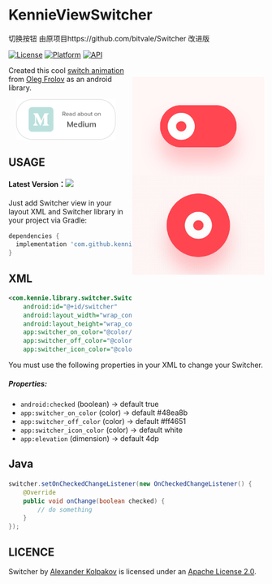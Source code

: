 # KennieViewSwitcher
切换按钮 由原项目https://github.com/bitvale/Switcher 改进版

<img src="/art/preview.gif" alt="sample" title="sample" width="260" height="390" align="right" vspace="52" />

[![License](https://img.shields.io/badge/License-Apache%202.0-blue.svg)](https://opensource.org/licenses/Apache-2.0)
[![Platform](https://img.shields.io/badge/platform-android-green.svg)](http://developer.android.com/index.html)
[![API](https://img.shields.io/badge/API-19%2B-brightgreen.svg?style=flat)](https://android-arsenal.com/api?level=19)

Created this cool [switch animation](https://dribbble.com/shots/5429846-Switcher-XLIV) from [Oleg Frolov](https://dribbble.com/Volorf) as an android library. 

<a href="https://android.jlelse.eu/android-dynamic-custom-view-is-easy-433258cbb80f">
  <img alt="Read on Medium" src="/art/medium.png" width="196" height="80" hspace="15" />
</a>

USAGE
-----

 #### Latest Version：[![](https://jitpack.io/v/kennielab/KennieViewSwitcher.svg)](https://jitpack.io/#kennielab/KennieViewSwitcher)

Just add Switcher view in your layout XML and Switcher library in your project via Gradle:

```gradle
dependencies {
  implementation 'com.github.kennielab:KennieViewSwitcher:1.0.1'
}
```

XML
-----

```xml
<com.kennie.library.switcher.SwitcherButton
    android:id="@+id/switcher"
    android:layout_width="wrap_content"
    android:layout_height="wrap_content"
    app:switcher_on_color="@color/on_color"
    app:switcher_off_color="@color/off_color"
    app:switcher_icon_color="@color/icon_color" />
```

You must use the following properties in your XML to change your Switcher.


##### Properties:

* `android:checked`                 (boolean)   -> default  true
* `app:switcher_on_color`           (color)     -> default  #48ea8b
* `app:switcher_off_color`          (color)     -> default  #ff4651
* `app:switcher_icon_color`         (color)     -> default  white
* `app:elevation`                   (dimension) -> default  4dp

Java
-----

```java
switcher.setOnCheckedChangeListener(new OnCheckedChangeListener() {
    @Override
    public void onChange(boolean checked) {
        // do something
    }
});
```

LICENCE
-----

Switcher by [Alexander Kolpakov](https://play.google.com/store/apps/dev?id=7044571013168957413) is licensed under an [Apache License 2.0](http://www.apache.org/licenses/LICENSE-2.0).
